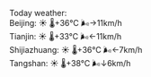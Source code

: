 Today weather:  
Beijing: ☀️   🌡️+36°C 🌬️→11km/h  
Tianjin: ☀️   🌡️+33°C 🌬️←11km/h  
Shijiazhuang: ☀️   🌡️+36°C 🌬️←7km/h  
Tangshan: ☀️   🌡️+38°C 🌬️↓6km/h  
